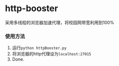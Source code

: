 http-booster
============

采用多线程的浏览器加速代理，将校园网带宽利用到100%

### 使用方法
1. 运行`python httpBooster.py`
2. 将浏览器的http代理设为`localhost:27015`
3. Done.
